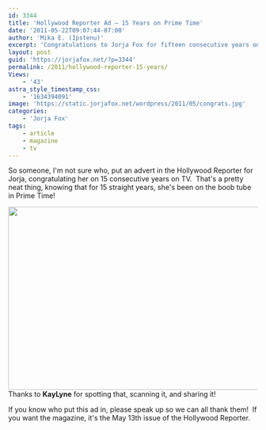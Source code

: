 ```yaml
---
id: 3344
title: 'Hollywood Reporter Ad — 15 Years on Prime Time'
date: '2011-05-22T09:07:44-07:00'
author: 'Mika E. (Ipstenu)'
excerpt: 'Congratulations to Jorja Fox for fifteen consecutive years on network prime time.'
layout: post
guid: 'https://jorjafox.net/?p=3344'
permalink: /2011/hollywood-reporter-15-years/
Views:
    - '43'
astra_style_timestamp_css:
    - '1634394091'
image: 'https://static.jorjafox.net/wordpress/2011/05/congrats.jpg'
categories:
    - 'Jorja Fox'
tags:
    - article
    - magazine
    - tv
---
```


So someone, I'm not sure who, put an advert in the Hollywood Reporter for Jorja, congratulating her on 15 consecutive years on TV.  That's a pretty neat thing, knowing that for 15 straight years, she's been on the boob tube in Prime Time!

<a href="https://jorjafox.net/gallery/media/print/hollywood-reporter/thr-20110513.jpg"><img class="aligncenter" title="Congratulations for 15 years in Prime Time" src="https://jorjafox.net/gallery/cache/media/print/hollywood-reporter/thr-20110513_595.jpg" alt="" width="575" height="370" /></a>Thanks to **KayLyne** for spotting that, scanning it, and sharing it!

If you know who put this ad in, please speak up so we can all thank them!  If you want the magazine, it's the May 13th issue of the Hollywood Reporter.
